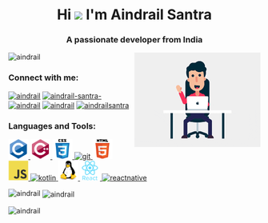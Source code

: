 

<!--
**Aindrail/Aindrail** is a ✨ _special_ ✨ repository because it `README.md` (this file) appears on your GitHub profile.

Here are some ideas to get you started:

- 🔭 I’m currently working on ...
- 🌱 I’m currently learning ...
- 👯 I’m looking to collaborate on ...
- 🤔 I’m looking for help with ...
- 💬 Ask me about ...
- 📫 How to reach me: ...
- 😄 Pronouns: ...
- ⚡ Fun fact: ...
-->
<h1 align="center">Hi <img src="https://media.giphy.com/media/hvRJCLFzcasrR4ia7z/giphy.gif" width="25px">  I'm Aindrail Santra</h1>
<h3 align="center">A passionate developer from India</h3>
<p align="right"><img src= "https://github.com/Aindrail/Aindrail/blob/main/Work-Fun.gif"align="right" width=50%>

<p align="left"> <img src="https://komarev.com/ghpvc/?username=aindrail&label=Profile%20views&color=0e75b6&style=flat" alt="aindrail" /> </p>

<h3 align="left">Connect with me:</h3>
<p align="left">
<a href="https://codepen.io/aindrail" target="_blank"><img align="center" src="https://raw.githubusercontent.com/rahuldkjain/github-profile-readme-generator/master/src/images/icons/Social/codepen.svg" alt="aindrail" height="30" width="40" /></a>
<a href="https://www.linkedin.com/in/aindrail-santra-a717871b9/" target="_blank"><img align="center" src="https://raw.githubusercontent.com/rahuldkjain/github-profile-readme-generator/master/src/images/icons/Social/linked-in-alt.svg" alt="aindrail-santra-" height="30" width="40" /></a>
<a href="https://www.codechef.com/users/aindrail" target="_blank"><img align="center" src="https://cdn.jsdelivr.net/npm/simple-icons@3.1.0/icons/codechef.svg" alt="aindrail" height="30" width="40" /></a>
<a href="https://www.leetcode.com/aindrail" target="_blank"><img align="center" src="https://raw.githubusercontent.com/rahuldkjain/github-profile-readme-generator/master/src/images/icons/Social/leet-code.svg" alt="aindrail" height="30" width="40" /></a>
<a href="https://auth.geeksforgeeks.org/user/aindrailsantra" target="_blank"><img align="center" src="https://raw.githubusercontent.com/rahuldkjain/github-profile-readme-generator/master/src/images/icons/Social/geeks-for-geeks.svg" alt="aindrailsantra" height="30" width="40" /></a>
</p>

<h3 align="left">Languages and Tools:</h3>
<p align="left"> <a href="https://www.cprogramming.com/" target="_blank" rel="noreferrer"> <img src="https://raw.githubusercontent.com/devicons/devicon/master/icons/c/c-original.svg" alt="c" width="40" height="40"/> </a> <a href="https://www.w3schools.com/cpp/" target="_blank" rel="noreferrer"> <img src="https://raw.githubusercontent.com/devicons/devicon/master/icons/cplusplus/cplusplus-original.svg" alt="cplusplus" width="40" height="40"/> </a> <a href="https://www.w3schools.com/css/" target="_blank" rel="noreferrer"> <img src="https://raw.githubusercontent.com/devicons/devicon/master/icons/css3/css3-original-wordmark.svg" alt="css3" width="40" height="40"/> </a> <a href="https://git-scm.com/" target="_blank" rel="noreferrer"> <img src="https://www.vectorlogo.zone/logos/git-scm/git-scm-icon.svg" alt="git" width="40" height="40"/> </a> <a href="https://www.w3.org/html/" target="_blank" rel="noreferrer"> <img src="https://raw.githubusercontent.com/devicons/devicon/master/icons/html5/html5-original-wordmark.svg" alt="html5" width="40" height="40"/> </a> <a href="https://developer.mozilla.org/en-US/docs/Web/JavaScript" target="_blank" rel="noreferrer"> <img src="https://raw.githubusercontent.com/devicons/devicon/master/icons/javascript/javascript-original.svg" alt="javascript" width="40" height="40"/> </a> <a href="https://kotlinlang.org" target="_blank" rel="noreferrer"> <img src="https://www.vectorlogo.zone/logos/kotlinlang/kotlinlang-icon.svg" alt="kotlin" width="40" height="40"/> </a> <a href="https://www.linux.org/" target="_blank" rel="noreferrer"> <img src="https://raw.githubusercontent.com/devicons/devicon/master/icons/linux/linux-original.svg" alt="linux" width="40" height="40"/> </a> <a href="https://reactjs.org/" target="_blank" rel="noreferrer"> <img src="https://raw.githubusercontent.com/devicons/devicon/master/icons/react/react-original-wordmark.svg" alt="react" width="40" height="40"/> </a> <a href="https://reactnative.dev/" target="_blank" rel="noreferrer"> <img src="https://reactnative.dev/img/header_logo.svg" alt="reactnative" width="40" height="40"/> </a> </p>
<p><img align="left" src="https://github-readme-stats.vercel.app/api/top-langs?username=aindrail&show_icons=true&locale=en&layout=compact&theme=dark" alt="aindrail" /></p>
<p>&nbsp;<img align="center"  src="https://github-readme-stats.vercel.app/api?username=aindrail&show_icons=true&theme=dark&locale=en" alt="aindrail" /></p>

<p><img align="center" src="https://github-readme-streak-stats.herokuapp.com/?user=aindrail&theme=dark&" alt="aindrail" /></p>
